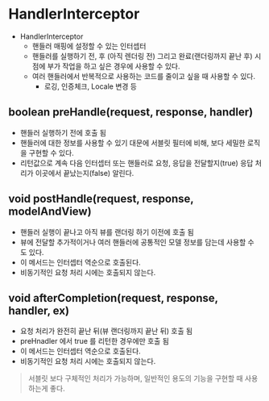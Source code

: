 # HandlerInterceptor

- HandlerInterceptor
  - 핸들러 매핑에 설정할 수 있는 인터셉터
  - 핸들러를 실행하기 전, 후 (아직 렌더링 전) 그리고 완료(랜더링까지 끝난 후) 시점에 부가 작업을 하고 싶은 경우에 사용할 수 있다.
  - 여러 핸들러에서 반복적으로 사용하는 코드를 줄이고 싶을 때 사용할 수 있다.
    - 로깅, 인증체크, Locale 변경 등
    
## boolean preHandle(request, response, handler)

- 핸들러 실행하기 전에 호출 됨
- 핸들러에 대한 정보를 사용할 수 있기 대문에 서블릿 필터에 비해, 보다 세밀한 로직을 구현할 수 있다.
- 리턴값으로 계속 다음 인터셉터 또는 핸들러로 요청, 응답을 전달할지(true) 응답 처리가 이곳에서 끝났는지(false) 알린다.

## void postHandle(request, response, modelAndView)

- 핸들러 실행이 끝나고 아직 뷰를 랜더링 하기 이전에 호출 됨
- 뷰에 전달할 추가적이거나 여러 핸들러에 공통적인 모델 정보를 담는데 사용할 수 도 있다.
- 이 메서드는 인터셉터 역순으로 호출된다.
- 비동기적인 요청 처리 시에는 호출되지 않는다.

## void afterCompletion(request, response, handler, ex)

- 요청 처리가 완전히 끝난 뒤(뷰 랜더링까지 끝난 뒤) 호출 됨
- preHnadler 에서 true 를 리턴한 경우에만 호출 됨
- 이 메서드는 인터셉터 역순으로 호출된다.
- 비동기적인 요청 처리 시에는 호출되지 않는다.

> 서블릿 보다 구체적인 처리가 가능하며, 일반적인 용도의 기능을 구현할 때 사용하는게 좋다.
